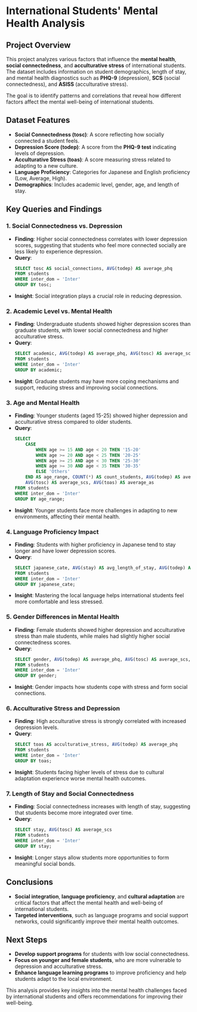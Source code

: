 # International Students' Mental Health Analysis

## Project Overview
This project analyzes various factors that influence the **mental health**, **social connectedness**, and **acculturative stress** of international students. The dataset includes information on student demographics, length of stay, and mental health diagnostics such as **PHQ-9** (depression), **SCS** (social connectedness), and **ASISS** (acculturative stress). 

The goal is to identify patterns and correlations that reveal how different factors affect the mental well-being of international students.

## Dataset Features
- **Social Connectedness (tosc)**: A score reflecting how socially connected a student feels.
- **Depression Score (todep)**: A score from the **PHQ-9 test** indicating levels of depression.
- **Acculturative Stress (toas)**: A score measuring stress related to adapting to a new culture.
- **Language Proficiency**: Categories for Japanese and English proficiency (Low, Average, High).
- **Demographics**: Includes academic level, gender, age, and length of stay.

## Key Queries and Findings

### 1. Social Connectedness vs. Depression
- **Finding**: Higher social connectedness correlates with lower depression scores, suggesting that students who feel more connected socially are less likely to experience depression.
- **Query**:
    ```sql
    SELECT tosc AS social_connections, AVG(todep) AS average_phq
    FROM students
    WHERE inter_dom = 'Inter'
    GROUP BY tosc;
    ```
- **Insight**: Social integration plays a crucial role in reducing depression.

### 2. Academic Level vs. Mental Health
- **Finding**: Undergraduate students showed higher depression scores than graduate students, with lower social connectedness and higher acculturative stress.
- **Query**:
    ```sql
    SELECT academic, AVG(todep) AS average_phq, AVG(tosc) AS average_scs, AVG(toas) AS average_as
    FROM students
    WHERE inter_dom = 'Inter'
    GROUP BY academic;
    ```
- **Insight**: Graduate students may have more coping mechanisms and support, reducing stress and improving social connections.

### 3. Age and Mental Health
- **Finding**: Younger students (aged 15-25) showed higher depression and acculturative stress compared to older students.
- **Query**:
    ```sql
    SELECT 
        CASE 
            WHEN age >= 15 AND age < 20 THEN '15-20'
            WHEN age >= 20 AND age < 25 THEN '20-25'
            WHEN age >= 25 AND age < 30 THEN '25-30'
            WHEN age >= 30 AND age < 35 THEN '30-35'
            ELSE 'Others'
        END AS age_range, COUNT(*) AS count_students, AVG(todep) AS average_phq, 
        AVG(tosc) AS average_scs, AVG(toas) AS average_as
    FROM students
    WHERE inter_dom = 'Inter'
    GROUP BY age_range;
    ```
- **Insight**: Younger students face more challenges in adapting to new environments, affecting their mental health.

### 4. Language Proficiency Impact
- **Finding**: Students with higher proficiency in Japanese tend to stay longer and have lower depression scores.
- **Query**:
    ```sql
    SELECT japanese_cate, AVG(stay) AS avg_length_of_stay, AVG(todep) AS avg_depression_score
    FROM students
    WHERE inter_dom = 'Inter'
    GROUP BY japanese_cate;
    ```
- **Insight**: Mastering the local language helps international students feel more comfortable and less stressed.

### 5. Gender Differences in Mental Health
- **Finding**: Female students showed higher depression and acculturative stress than male students, while males had slightly higher social connectedness scores.
- **Query**:
    ```sql
    SELECT gender, AVG(todep) AS average_phq, AVG(tosc) AS average_scs, AVG(toas) AS average_as
    FROM students
    WHERE inter_dom = 'Inter'
    GROUP BY gender;
    ```
- **Insight**: Gender impacts how students cope with stress and form social connections.

### 6. Acculturative Stress and Depression
- **Finding**: High acculturative stress is strongly correlated with increased depression levels.
- **Query**:
    ```sql
    SELECT toas AS acculturative_stress, AVG(todep) AS average_phq
    FROM students
    WHERE inter_dom = 'Inter'
    GROUP BY toas;
    ```
- **Insight**: Students facing higher levels of stress due to cultural adaptation experience worse mental health outcomes.

### 7. Length of Stay and Social Connectedness
- **Finding**: Social connectedness increases with length of stay, suggesting that students become more integrated over time.
- **Query**:
    ```sql
    SELECT stay, AVG(tosc) AS average_scs
    FROM students
    WHERE inter_dom = 'Inter'
    GROUP BY stay;
    ```
- **Insight**: Longer stays allow students more opportunities to form meaningful social bonds.

## Conclusions
- **Social integration**, **language proficiency**, and **cultural adaptation** are critical factors that affect the mental health and well-being of international students.
- **Targeted interventions**, such as language programs and social support networks, could significantly improve their mental health outcomes.

## Next Steps
- **Develop support programs** for students with low social connectedness.
- **Focus on younger and female students**, who are more vulnerable to depression and acculturative stress.
- **Enhance language learning programs** to improve proficiency and help students adapt to the local environment.

This analysis provides key insights into the mental health challenges faced by international students and offers recommendations for improving their well-being.

